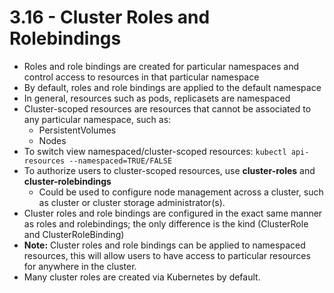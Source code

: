 # 3.16 - Cluster Roles and Rolebindings

- Roles and role bindings are created for particular namespaces and control access to resources in that particular namespace
- By default, roles and role bindings are applied to the default namespace
- In general, resources such as pods, replicasets are namespaced
- Cluster-scoped resources are resources that cannot be associated to any particular namespace, such as:
  - PersistentVolumes
  - Nodes
- To switch view namespaced/cluster-scoped resources: `kubectl api-resources --namespaced=TRUE/FALSE`
- To authorize users to cluster-scoped resources, use **cluster-roles** and **cluster-rolebindings**
  - Could be used to configure node management across a cluster, such as cluster or cluster storage administrator(s).
- Cluster roles and role bindings are configured in the exact same manner as roles and rolebindings; the only difference is the kind (ClusterRole and ClusterRoleBinding)
- **Note:** Cluster roles and role bindings can be applied to namespaced resources, this will allow users to have access to particular resources for anywhere in the cluster.
- Many cluster roles are created via Kubernetes by default.